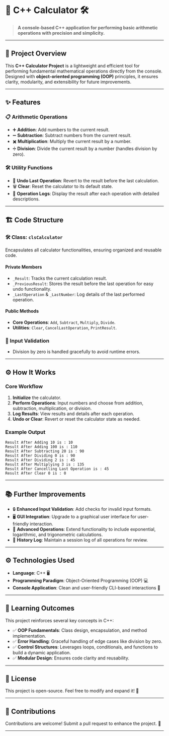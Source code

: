 # 🧮 C++ Calculator 🛠️  

> **A console-based C++ application for performing basic arithmetic operations with precision and simplicity.**  

---

## 🌟 Project Overview  

This **C++ Calculator Project** is a lightweight and efficient tool for performing fundamental mathematical operations directly from the console. Designed with **object-oriented programming (OOP)** principles, it ensures clarity, modularity, and extensibility for future improvements.  

---

## ✨ Features  

### 📋 Arithmetic Operations  
- ➕ **Addition**: Add numbers to the current result.  
- ➖ **Subtraction**: Subtract numbers from the current result.  
- ✖️ **Multiplication**: Multiply the current result by a number.  
- ➗ **Division**: Divide the current result by a number (handles division by zero).  

### 🛠️ Utility Functions  
- 🔄 **Undo Last Operation**: Revert to the result before the last calculation.  
- 🗑️ **Clear**: Reset the calculator to its default state.  
- 📜 **Operation Logs**: Display the result after each operation with detailed descriptions.  

---

## 🏗️ Code Structure  

### 🛠️ Class: `clsCalculator`  
Encapsulates all calculator functionalities, ensuring organized and reusable code.  

#### **Private Members**  
- `_Result`: Tracks the current calculation result.  
- `_PreviousResult`: Stores the result before the last operation for easy undo functionality.  
- `_LastOperation` & `_LastNumber`: Log details of the last performed operation.  

#### **Public Methods**  
- **Core Operations**: `Add`, `Subtract`, `Multiply`, `Divide`.  
- **Utilities**: `Clear`, `CancelLastOperation`, `PrintResult`.  

### 🔢 Input Validation  
- Division by zero is handled gracefully to avoid runtime errors.  

---

## ⚙️ How It Works  

### Core Workflow  
1. **Initialize** the calculator.  
2. **Perform Operations**: Input numbers and choose from addition, subtraction, multiplication, or division.  
3. **Log Results**: View results and details after each operation.  
4. **Undo or Clear**: Revert or reset the calculator state as needed.  

### Example Output  
```  
Result After Adding 10 is : 10  
Result After Adding 100 is : 110  
Result After Subtracting 20 is : 90  
Result After Dividing 0 is : 90  
Result After Dividing 2 is : 45  
Result After Multiplying 3 is : 135  
Result After Cancelling Last Operation is : 45  
Result After Clear 0 is : 0  
```  

---

## 📚 Further Improvements  

- 🔒 **Enhanced Input Validation**: Add checks for invalid input formats.  
- 🖥️ **GUI Integration**: Upgrade to a graphical user interface for user-friendly interaction.  
- 🔢 **Advanced Operations**: Extend functionality to include exponential, logarithmic, and trigonometric calculations.  
- 📜 **History Log**: Maintain a session log of all operations for review.  

---

## ⚙️ Technologies Used  

- **Language**: C++ 🖥️  
- **Programming Paradigm**: Object-Oriented Programming (OOP) 💻  
- **Console Application**: Clean and user-friendly CLI-based interactions 📂  

---

## 🎯 Learning Outcomes  

This project reinforces several key concepts in C++:  
- ✅ **OOP Fundamentals**: Class design, encapsulation, and method implementation.  
- ✅ **Error Handling**: Graceful handling of edge cases like division by zero.  
- ✅ **Control Structures**: Leverages loops, conditionals, and functions to build a dynamic application.  
- ✅ **Modular Design**: Ensures code clarity and reusability.  

---

## 📜 License  

This project is open-source. Feel free to modify and expand it! 🚀  

---

## 🤝 Contributions  

Contributions are welcome! Submit a pull request to enhance the project. 🙌  

---
